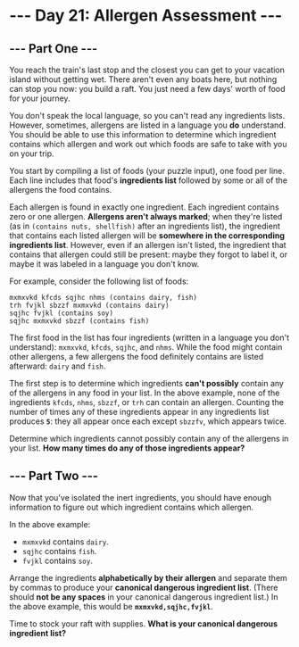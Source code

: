 # --- Day 21: Allergen Assessment ---

## --- Part One ---
You reach the train's last stop and the closest you can get to your vacation island without getting wet.
There aren't even any boats here, but nothing can stop you now: you build a raft.
You just need a few days' worth of food for your journey.

You don't speak the local language, so you can't read any ingredients lists.
However, sometimes, allergens are listed in a language you **do** understand.
You should be able to use this information to determine which ingredient contains which allergen and work out which foods are safe to take with you on your trip.

You start by compiling a list of foods (your puzzle input), one food per line.
Each line includes that food's **ingredients list** followed by some or all of the allergens the food contains.

Each allergen is found in exactly one ingredient.
Each ingredient contains zero or one allergen.
**Allergens aren't always marked**; when they're listed (as in `(contains nuts, shellfish)` after an ingredients list), the ingredient that contains each listed allergen will be **somewhere in the corresponding ingredients list**. 
However, even if an allergen isn't listed, the ingredient that contains that allergen could still be present: maybe they forgot to label it, or maybe it was labeled in a language you don't know.

For example, consider the following list of foods:

```
mxmxvkd kfcds sqjhc nhms (contains dairy, fish)
trh fvjkl sbzzf mxmxvkd (contains dairy)
sqjhc fvjkl (contains soy)
sqjhc mxmxvkd sbzzf (contains fish)
```

The first food in the list has four ingredients (written in a language you don't understand): `mxmxvkd`, `kfcds`, `sqjhc`, and `nhms`.
While the food might contain other allergens, a few allergens the food definitely contains are listed afterward: `dairy` and `fish`.

The first step is to determine which ingredients **can't possibly** contain any of the allergens in any food in your list.
In the above example, none of the ingredients `kfcds`, `nhms`, `sbzzf`, or `trh` can contain an allergen.
Counting the number of times any of these ingredients appear in any ingredients list produces **`5`**: they all appear once each except `sbzzfv`, which appears twice.

Determine which ingredients cannot possibly contain any of the allergens in your list.
**How many times do any of those ingredients appear?**

## --- Part Two ---

Now that you've isolated the inert ingredients, you should have enough information to figure out which ingredient contains which allergen.

In the above example:

- `mxmxvkd` contains `dairy`.
- `sqjhc` contains `fish`.
- `fvjkl` contains `soy`.

Arrange the ingredients **alphabetically by their allergen** and separate them by commas to produce your **canonical dangerous ingredient list**.
(There should **not be any spaces** in your canonical dangerous ingredient list.)
In the above example, this would be **`mxmxvkd,sqjhc,fvjkl`**.

Time to stock your raft with supplies.
**What is your canonical dangerous ingredient list?**
